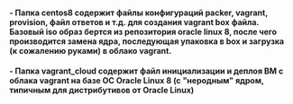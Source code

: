 #### - Папка centos8 содержит файлы конфигураций packer, vagrant, provision, файл ответов и т.д. для создания vagrant box файла. Базовый iso образ бертся из репозитория oracle linux 8, после чего производится замена ядра, последующая упаковка в box и загрузка (к сожалению руками) в облако vagrant.

#### - Папка vagrant_cloud содержит файл инициализации и деплоя ВМ с облака vagrant на базе ОС Oracle Linux 8 (c "неродным" ядром, типичным для дистрибутивов от Oracle Linux)